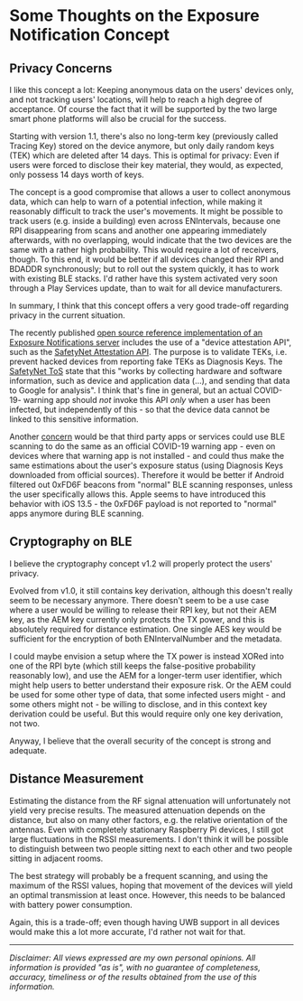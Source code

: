 Some Thoughts on the Exposure Notification Concept
==================================================

Privacy Concerns
----------------

I like this concept a lot: Keeping anonymous data on the users' devices only, and not tracking users' locations, will
help to reach a high degree of acceptance. Of course the fact that it will be supported by the two large smart phone 
platforms will also be crucial for the success.

Starting with version 1.1, there's also no long-term key (previously called Tracing Key) stored on the device anymore, 
but only daily random keys (TEK) which are deleted after 14 days. This is optimal for privacy: Even if users were 
forced to disclose their key material, they would, as expected, only possess 14 days worth of keys.

The concept is a good compromise that allows a user to collect anonymous data, which can help to warn of a potential 
infection, while making it reasonably difficult to track the user's movements. 
It might be possible to track users (e.g. inside a building) even across ENIntervals, because one RPI disappearing 
from scans and another one appearing immediately afterwards, with no overlapping, would indicate that the two devices 
are the same with a rather high probability. This would require a lot of receivers, though. To this end, it would be 
better if all devices changed their RPI and BDADDR synchronously; but to roll out the system quickly, it has to work 
with existing BLE stacks. I'd rather have this system activated very soon through a Play Services update, than to wait 
for all device manufacturers. 

In summary, I think that this concept offers a very good trade-off regarding privacy in the current situation.

The recently published [open source reference implementation of an Exposure Notifications 
server](https://github.com/google/exposure-notifications-server) includes the use of a "device attestation API", 
such as the [SafetyNet Attestation API](https://developer.android.com/training/safetynet/attestation). 
The purpose is to validate TEKs, i.e. prevent hacked devices from reporting fake TEKs as Diagnosis Keys. 
The [SafetyNet ToS](https://developer.android.com/training/safetynet/attestation#safetynet-tos) state that this 
"works by collecting hardware and software information, such as device and application data (...), 
and sending that data to Google for analysis". I think that's fine in general, but an actual COVID-19- warning app 
should _not_ invoke this API _only_ when a user has been infected, but independently of this - so that the device data
cannot be linked to this sensitive information.

Another [concern](https://github.com/corona-warn-app/cwa-documentation/issues/76#issuecomment-629996392) would be that 
third party apps or services could use BLE scanning to do the same as an official COVID-19 warning app - even on devices
where that warning app is not installed -  and could thus make the same estimations about the user's exposure status (using 
Diagnosis Keys downloaded from official sources). Therefore it would be better if Android filtered out 0xFD6F beacons from 
"normal" BLE scanning responses, unless the user specifically allows this. 
Apple seems to have introduced this behavior with iOS 13.5 - the 0xFD6F payload is not reported to "normal" apps anymore
during BLE scanning.

Cryptography on BLE
-------------------

I believe the cryptography concept v1.2 will properly protect the users' privacy. 

Evolved from v1.0, it still contains key derivation, although this doesn't really seem to be necessary anymore. 
There doesn't seem to be a use case where a user would be willing to release their RPI key, but not their AEM key, 
as the AEM key currently only protects the TX power, and this is absolutely required for distance estimation. 
One single AES key would be sufficient for the encryption of both ENIntervalNumber and the metadata.

I could maybe envision a setup where the TX power is instead XORed into one of the RPI byte (which still keeps the 
false-positive probability reasonably low), and use the AEM for a longer-term user identifier, which might help users to 
better understand their exposure risk. Or the AEM could be used for some other type of data, that some infected users 
might - and some others might not - be willing to disclose, and in this context key derivation could be useful. 
But this would require only one key derivation, not two.

Anyway, I believe that the overall security of the concept is strong and adequate.

Distance Measurement
--------------------

Estimating the distance from the RF signal attenuation will unfortunately not yield very precise results. 
The measured attenuation depends on the distance, but also on many other factors, e.g. the relative orientation 
of the antennas. Even with completely stationary Raspberry Pi devices, I still got large fluctuations in the RSSI 
measurements. I don't think it will be possible to distinguish between two people sitting next to each other and 
two people sitting in adjacent rooms.

The best strategy will probably be a frequent scanning, and using the maximum of the RSSI values, hoping that movement of
the devices will yield an optimal transmission at least once. However, this needs to be balanced with battery power 
consumption.

Again, this is a trade-off; even though having UWB support in all devices would make this a lot more accurate, 
I'd rather not wait for that.

-----

_Disclaimer: All views expressed are my own personal opinions. All information is provided "as is", with no guarantee of 
completeness, accuracy, timeliness or of the results obtained from the use of this information._
